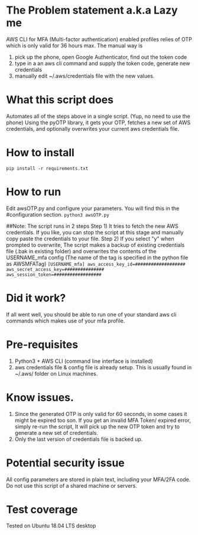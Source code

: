 # The Problem statement a.k.a Lazy me

AWS CLI for MFA (Multi-factor authentication) enabled profiles relies of OTP which is only valid for 36 hours max.
The manual way is 
1) pick up the phone, open Google Authenticator, find out the token code
2) type in a an aws cli command and supply the token code, generate new credentials
3) manually edit ~/.aws/credentials file with the new values.

# What this script does

Automates all of the steps above in a single script. (Yup, no need to use the phone)
Using the pyOTP library, it gets your OTP, fetches a new set of AWS credentials, and optionally overwrites your current aws credentials file.

# How to install
`pip install -r requirements.txt`

# How to run
Edit awsOTP.py and configure your parameters. You will find this in the #configuration section.
`python3 awsOTP.py`

##Note: The script runs in 2 steps
Step 1) It tries to fetch the new AWS credentials. If you like, you can stop the script at this stage and manually copy paste the credentials to your file.
Step 2) If you select "y" when prompted to overwrite, The script makes a backup of existing credentials file (.bak in existing folder) and overwrites the contents of the USERNAME_mfa config (The name of the tag is specified in the python file as AWSMFATag) 
`
[USERNAME_mfa]
aws_access_key_id=###################
aws_secret_access_key=###############
aws_session_token=##################
`

# Did it work?
If all went well, you should be able to run one of your standard aws cli commands which makes use of your mfa profile.

# Pre-requisites
1) Python3 + AWS CLI (command line interface is installed)
2) aws credentials file & config file is already setup. This is usually found in ~/.aws/ folder on Linux machines.

# Know issues.
1) Since the generated OTP is only valid for 60 seconds, in some cases it might be expired too son. If you get an invalid MFA Token/ expired error, simply re-run the script, It will pick up the new OTP token and try to generate a new set of credentials.
2) Only the last version of credentials file is backed up.

# Potential security issue
All config parameters are stored in plain text, including your MFA/2FA code. Do not use this script of a shared machine or servers.

# Test coverage
Tested on Ubuntu 18.04 LTS desktop
